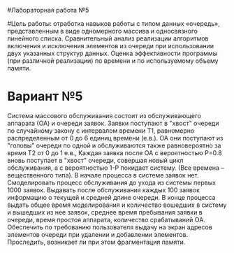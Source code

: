 #Лабораторная работа №5

#Цель работы: отработка навыков работы с типом данных «очередь»,
представленным в виде одномерного массива и односвязного линейного списка.
Сравнительный анализ реализации алгоритмов включения и исключения элементов
из очереди при использовании двух указанных структур данных. Оценка
эффективности программы (при различной реализации) по времени и по
используемому объему памяти.


# Вариант №5
Система массового обслуживания состоит из обслуживающего аппарата (ОА) и очереди заявок.
Заявки поступают в "хвост" очереди по случайному закону с интервалом времени Т1, равномерно распределенным от 0 до 6 единиц времени (е.в.). ОА они поступают из "головы" очереди по одной и обслуживаются также равновероятно за время Т2 от 0 до 1 е.в., Каждая заявка после ОА с вероятностью Р=0.8 вновь поступает в "хвост" очереди, совершая новый цикл обслуживания, а с вероятностью 1-Р покидает систему. (Все времена – вещественного типа). В начале процесса в системе заявок нет. 
Смоделировать процесс обслуживания до ухода из системы первых 1000 заявок. Выдавать после обслуживания каждых 100 заявок информацию о текущей и средней длине очереди. В конце процесса выдать общее время моделирования и количество вошедших в систему и вышедших из нее заявок, среднее время пребывания заявки в очереди, время простоя аппарата, количество срабатываний ОА. Обеспечить по требованию пользователя выдачу на экран адресов элементов очереди при удалении и добавлении элементов. Проследить, возникает ли при этом фрагментация памяти.
